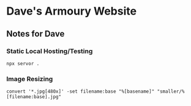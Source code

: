 # Dave's Armoury Website

## Notes for Dave

### Static Local Hosting/Testing
    npx servor .

### Image Resizing
    convert '*.jpg[480x]' -set filename:base "%[basename]" "smaller/%[filename:base].jpg"
